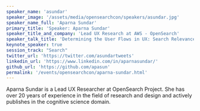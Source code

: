 ```yaml
---
speaker_name: 'asundar'
speaker_image: '/assets/media/opensearchcon/speakers/asundar.jpg'
speaker_name_full: 'Aparna Sundar'
primary_title: 'Speaker: Aparna Sundar'
speaker_title_and_company: 'Lead UX Research at AWS - OpenSearch'
speaker_talk_title: 'Determining the User Flows in UX: Search Relevance Engineer'
keynote_speaker: true
session_track: "Search"
twitter_url: 'https://twitter.com/asundartweets'
linkedin_url: 'https://www.linkedin.com/in/aparnasundar/'
github_url: 'https://github.com/apasun'
permalink: '/events/opensearchcon/aparna-sundar.html'
---
```


Aparna Sundar is a Lead UX Researcher at OpenSearch Project. She has over 20 years of experience in the field of research and design and actively publishes in the cognitive science domain.

